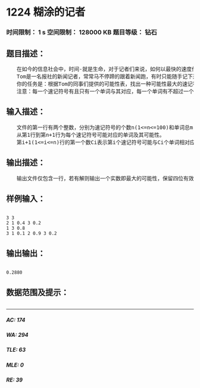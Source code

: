 # 1224 糊涂的记者   
### 时间限制： 1 s     空间限制： 128000 KB     题目等级： 钻石  
## 题目描述：  

<pre>
　　在如今的信息社会中，时间-就是生命，对于记者们来说，如何以最快的速度传递消息就显得十分重要了，而为了尽快记录消息内容，速记也是必不可少的。速记就是用一些简单且特殊的符号表示一定的含义，具体如何对应依个人习惯而定，没有一种固定的表示方法。 　　  
　　Tom是一名报社的新闻记者，常常马不停蹄的跟着新闻跑，有时只能随手记下采访的内容，让人送回报社，而自己又奔赴下一个现场。不过Tom是一个糊涂的记者，有时忙中出错，把用自己的速记符号写的内容直接传回报社。因为一时联系不上Tom，但这条新闻又十分重要，要赶着在当天的报纸排版前整理出来，于是Tom的同事们只好来猜测Tom的速记符号的意思。幸运的是Tom的同事们与他共事的时间也不短了，对于Tom的一些用词情况有一定的了解，经过讨论，他们列出了一张可能性表来表示每一个速记符号可能与哪些单词相对应，并列出了对应的可能性有多大。 　　  
　　你的任务是：根据Tom的同事们提供的可能性表，找出一种可能性最大的速记符号与单词的对应方法（可能性应该相乘来计算）。 　　  
　　注意：每一个速记符号有且只有一个单词与其对应，每一个单词有不超过一个速记符号与其对应（可能没有速记符号与之对应）。 
</pre>
  
  
## 输入描述：  

<pre>
　　文件的第一行有两个整数，分别为速记符号的个数n(1<=n<=100)和单词总m (1<=m<=500)。 　　  
　　从第1行到第n+1行为每个速记符号可能对应的单词及其可能性。   
　　第i+1(1<=i<=n)行的第一个数Ci表示第i个速记符号可能与Ci个单词相对应，后面有Ci个数对(Nik，Rik)(1<=k<=Ci)，表示第i个速记符号与第Nik个单词相对应的可能性为Rik（Rik为大于0小于1的实数）。 
</pre>
  
  
## 输出描述：  

<pre>
　　输出文件仅包含一行，若有解则输出一个实数即最大的可能性，保留四位有效数字（四舍五入），若无解则输出"NO ANSWER"。 　　（当可能性大于1e-12时才被视为有解） 
</pre>
  
  
## 样例输入：  

<pre><code>
3 3
2 1 0.4 3 0.2
1 3 0.8
3 1 0.1 2 0.9 3 0.2
</code></pre>
  
  
## 输出输出：  

<pre><code>
0.2880
</code></pre>
  
  
## 数据范围及提示：  

<pre>
</pre>
  
  
***  

##### AC: 174  
##### WA: 294  
##### TLE: 63  
##### MLE: 0  
##### RE: 39  
